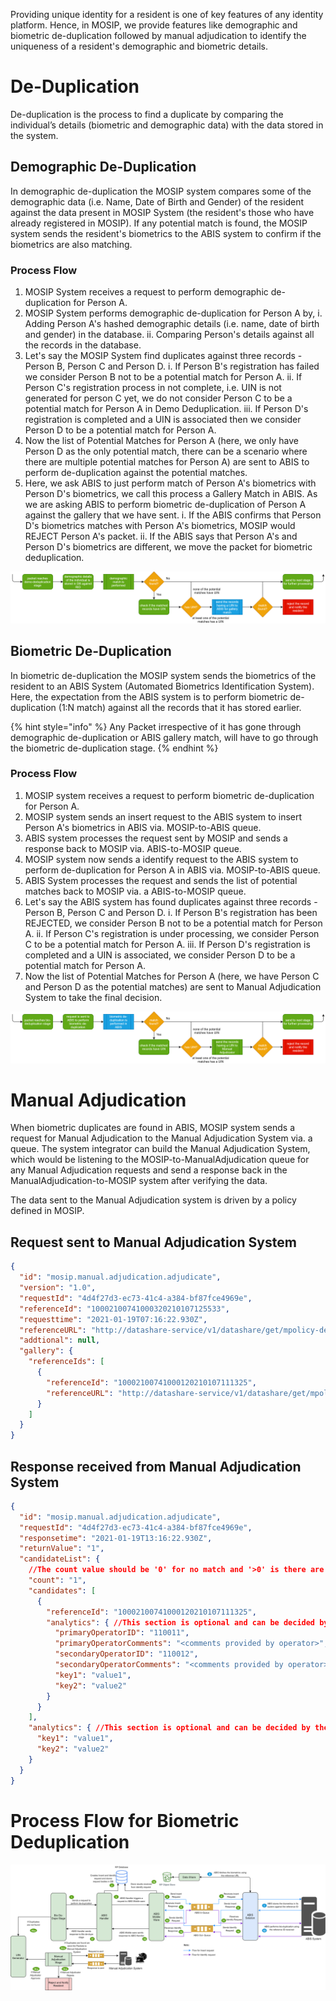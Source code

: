 Providing unique identity for a resident is one of key features of any identity platform. Hence, in MOSIP, we provide features like demographic and biometric de-duplication followed by manual adjudication to identify the uniqueness of a resident's demographic and biometric details.

# De-Duplication
De-duplication is the process to find a duplicate by comparing the individual’s details (biometric and demographic data) with the data stored in the system. 

## Demographic De-Duplication
In demographic de-duplication the MOSIP system compares some of the demographic data (i.e. Name, Date of Birth and Gender) of the resident against the data present in MOSIP System (the resident's those who have already registered in MOSIP). If any potential match is found, the MOSIP system sends the resident's biometrics to the ABIS system to confirm if the biometrics are also matching.

### Process Flow
1. MOSIP System receives a request to perform demographic de-duplication for Person A.
2. MOSIP System performs demographic de-duplication for Person A by,
	i. Adding Person A's hashed demographic details (i.e. name, date of birth and gender) in the database.
	ii. Comparing Person's details against all the records in the database.
3. Let's say the MOSIP System find duplicates against three records - Person B, Person C and Person D.
	i. If Person B's registration has failed we consider Person B not to be a potential match for Person A.
	ii. If Person C's registration process in not complete, i.e. UIN is not generated for person C yet, we do not consider Person C to be a potential match for Person A in Demo Deduplication.
	iii. If Person D's registration is completed and a UIN is associated then we consider Person D to be a potential match for Person A.
4. Now the list of Potential Matches for Person A (here, we only have Person D as the only potential match, there can be a scenario where there are multiple potential matches for Person A) are sent to ABIS to perform de-duplication against the potential matches.
5. Here, we ask ABIS to just perform match of Person A's biometrics with Person D's biometrics, we call this process a Gallery Match in ABIS. As we are asking ABIS to perform biometric de-duplication of Person A against the gallery that we have sent.
	i. If the ABIS confirms that Person D's biometrics matches with Person A's biometrics, MOSIP would REJECT Person A's packet.
	ii. If the ABIS says that Person A's and Person D's biometrics are different, we move the packet for biometric deduplication.

![](_images/biometrics/deduplication-deographic_deduplication.png)

## Biometric De-Duplication
In biometric de-duplication the MOSIP system sends the biometrics of the resident to an ABIS System (Automated Biometrics Identification System). Here, the expectation from the ABIS system is to perform biometric de-duplication (1:N match) against all the records that it has stored earlier. 

{% hint style="info" %}
Any Packet irrespective of it has gone through demographic de-duplication or ABIS gallery match, will have to go through the biometric de-duplication stage.
{% endhint %}

### Process Flow
1. MOSIP system receives a request to perform biometric de-duplication for Person A.
2. MOSIP system sends an insert request to the ABIS system to insert Person A's biometrics in ABIS via. MOSIP-to-ABIS queue.
3. ABIS system processes the request sent by MOSIP and sends a response back to MOSIP via. ABIS-to-MOSIP queue.
4. MOSIP system now sends a identify request to the ABIS system to perform de-duplication for Person A in ABIS via. MOSIP-to-ABIS queue.
5. ABIS System processes the request and sends the list of potential matches back to MOSIP via. a ABIS-to-MOSIP queue.
6. Let's say the ABIS system has found duplicates against three records - Person B, Person C and Person D.
	i. If Person B's registration has been REJECTED, we consider Person B not to be a potential match for Person A.
	ii. If Person C's registration is under processing, we consider Person C to be a potential match for Person A.
	iii. If Person D's registration is completed and a UIN is associated, we consider Person D to be a potential match for Person A.
7. Now the list of Potential Matches for Person A (here, we have Person C and Person D as the potential matches) are sent to Manual Adjudication System to take the final decision.

![](_images/biometrics/deduplication-biometric_deduplication.png)

# Manual Adjudication
When biometric duplicates are found in ABIS, MOSIP system sends a request for Manual Adjudication to the Manual Adjudication System via. a queue. The system integrator can build the Manual Adjudication System, which would be listening to the MOSIP-to-ManualAdjudication queue for any Manual Adjudication requests and send a response back in the ManualAdjudication-to-MOSIP system after verifying the data.

The data sent to the Manual Adjudication system is driven by a policy defined in MOSIP.

## Request sent to Manual Adjudication System
```JSON
{
  "id": "mosip.manual.adjudication.adjudicate",
  "version": "1.0",
  "requestId": "4d4f27d3-ec73-41c4-a384-bf87fce4969e",
  "referenceId": "10002100741000320210107125533",
  "requesttime": "2021-01-19T07:16:22.930Z",
  "referenceURL": "http://datashare-service/v1/datashare/get/mpolicy-default-adjudication/mpartner-default-adjudication/mpartner-default-adjudicationmpolicy-default-adjudication202011110619201EpLEjvD",
  "addtional": null,
  "gallery": {
    "referenceIds": [
      {
        "referenceId": "10002100741000120210107111325",
        "referenceURL": "http://datashare-service/v1/datashare/get/mpolicy-default-adjudication/mpartner-default-adjudication/mpartner-default-adjudicationmpolicy-default-adjudication202137493575474iefnvvsD"
      }
    ]
  }
}
```

## Response received from Manual Adjudication System
```JSON
{
  "id": "mosip.manual.adjudication.adjudicate",
  "requestId": "4d4f27d3-ec73-41c4-a384-bf87fce4969e",
  "responsetime": "2021-01-19T13:16:22.930Z",
  "returnValue": "1",
  "candidateList": {
    //The count value should be '0' for no match and '>0' is there are matches, similar to the ABIS response.
    "count": "1",
    "candidates": [
      {
        "referenceId": "10002100741000120210107111325",
        "analytics": { //This section is optional and can be decided by the System Integrator.
          "primaryOperatorID": "110011",
          "primaryOperatorComments": "<comments provided by operator>",
          "secondaryOperatorID": "110012",
          "secondaryOperatorComments": "<comments provided by operator>",
          "key1": "value1",
          "key2": "value2"
        }
      }
    ],
    "analytics": { //This section is optional and can be decided by the System Integrator. This is used when there is no match found.
      "key1": "value1",
      "key2": "value2"
    }
  }
}
```

# Process Flow for Biometric Deduplication

![](_images/biometrics/abis_middleware-process_flow.png)
